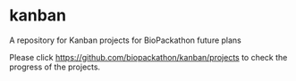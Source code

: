 # kanban
A repository for Kanban projects for BioPackathon future plans

Please click https://github.com/biopackathon/kanban/projects to check the progress of the projects.
